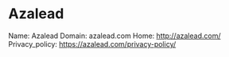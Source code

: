 
# Azalead

Name: Azalead
Domain: azalead.com
Home: http://azalead.com/
Privacy_policy: https://azalead.com/privacy-policy/
